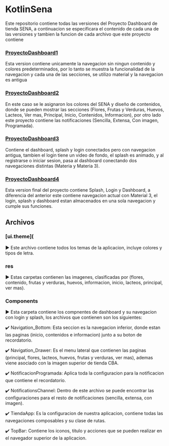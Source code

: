 # KotlinSena

Este repositorio contiene todas las versiones del Proyecto Dashboard de tienda SENA, a continuacion se especificara el contenido de cada una de las versiones y tambien la funcion de cada archivo que este proyecto contiene

### [ProyectoDashboard1](ProyectoDashboard)

Esta version contiene unicamente la navegacion sin ningun contenido y colores predeterminados, por lo tanto se muestra la funcionalidad de la navegacion y cada una de las secciones, se utilizo material y la navegacion es antigua

### [ProyectoDashboard2](ProyectoDashboard2)

En este caso se le asignaron los colores del SENA y diseño de contenidos, donde se pueden mostrar las secciones (Flores, Frutas y Verduras, Huevos, Lacteos, Ver mas, Principal, Inicio, Contenidos, Informacion), por otro lado este proyecto contiene las notificaciones (Sencilla, Extensa, Con imagen, Programada).

### [ProyectoDashboard3](ProyectoDashboard3)

Contiene el dashboard, splash y login conectados pero con navegacion antigua, tambien el login tiene un video de fondo, el splash es animado, y al registrarse o iniciar sesion, pasa al dashboard conectando dos navegaciones distintas (Materia y Materia 3).

### [ProyectoDashboard4](ProyectoDashboard4)

Esta version final del proyecto contiene Splash, Login y Dashboard, a diferencia del anterior este contiene navegacion actual con Material 3, el login, splash y dashboard estan almacenados en una sola navegacion y cumple sus funciones.

## Archivos 

### [ui.theme](

▶️ Este archivo contiene todos los temas de la aplicacion, incluye colores y tipos de letra.

### res

▶️ Estas carpetas contienen las imagenes, clasificadas por (flores, contenido, frutas y verduras, huevos, informacion, inicio, lacteos, principal, ver mas).

### Components

▶️ Esta carpeta contiene los compnentes de dashboard y su navegacion con login y splash, los archivos que contienen son los siguientes:

✔️ Navigation_Bottom: Esta seccion es la navegacion inferior, donde estan las paginas (inicio, contenidos e informacion) junto a su boton de recordatorio.

✔️ Navigation_Drawer: Es el menu lateral que contienen las paginas (principal, flores, lacteos, huevos, frutas y verduras, ver mas), ademas viene asociado con la imagen superior de tienda CBA.

✔️ NotificacionProgramada: Aplica toda la configuracion para la notificacion que contiene el recordatorio.

✔️ NotificationsChannel: Dentro de este archivo se puede encontrar las configuraciones para el resto de notificaciones (sencilla, extensa, con imagen).

✔️ TiendaApp: Es la configuracion de nuestra aplicacion, contiene todas las navegaciones composables y su clase de rutas.

✔️ TopBar: Contiene los iconos, titulo y acciones que se pueden realizar en el navegador superior de la aplicacion.



